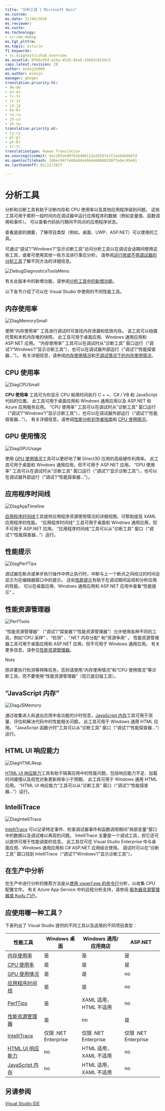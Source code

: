 ```yaml
---
title: "分析工具 | Microsoft Docs"
ms.custom: 
ms.date: 11/04/2016
ms.reviewer: 
ms.suite: 
ms.technology:
- vs-ide-debug
ms.tgt_pltfrm: 
ms.topic: article
f1_keywords:
- vs.diagnosticshub.overview
ms.assetid: 0fb6cd5d-e16a-4526-84a5-19e63c625bc5
caps.latest.revision: 20
author: mikejo5000
ms.author: mikejo
manager: ghogen
translation.priority.ht:
- de-de
- es-es
- fr-fr
- it-it
- ja-jp
- ko-kr
- ru-ru
- zh-cn
- zh-tw
translation.priority.mt:
- cs-cz
- pl-pl
- pt-br
- tr-tr
translationtype: Human Translation
ms.sourcegitcommit: 5ec205ee98f61b400112a39197e1f2aa9dddbd7d
ms.openlocfilehash: 2d6ec94f7e68a84a4bb4a606882997fadec49e01
ms.lasthandoff: 02/22/2017

---
```

# <a name="profiling-tools"></a>分析工具
分析和诊断工具有助于诊断内存和 CPU 使用率以及其他应用程序级别问题。 这些工具可用于累积一段时间内在调试器中运行应用程序的数据（例如变量值、函数调用和事件）。 可以查看代码执行期间不同点的应用程序状态。  
  
 查看底部的摘要，了解项目类型（例如，桌面、UWP、ASP.NET）可以使用的工具。  
  
 可通过“调试”/“Windows”/“显示诊断工具”访问分析工具以在调试会话期间使用这些工具，或者可使用其他一些方法进行事后分析。  请参阅[运行带或不带调试器的分析工具](../profiling/running-profiling-tools-with-or-without-the-debugger.md)了解不同方法的详细信息。
  
 ![DebugDiagnosticsToolsMenu](../profiling/media/debugdiagnosticstoolsmenu.png "DebugDiagnosticsToolsMenu")
  
 有关此版本中的新增功能，请参阅[分析工具中的新增功能](../profiling/what-s-new-in-profiling-tools.md)。
  
 以下各节介绍了可以在 Visual Studio 中使用的不同性能工具。
  
## <a name="memory-usage"></a>内存使用率  
 ![DiagMemorySmall](../profiling/media/diagmemorysmall.png "DiagMemorySmall")  
  
 使用“内存使用率”  工具进行调试时可查找内存泄漏和低效内存。 该工具可以拍摄托管和本机内存堆的快照。 此工具可用于桌面应用、Windows 通用应用和 ASP.NET 应用。 “内存使用率”  工具可以在调试时从“诊断工具”  窗口运行（“调试”/“Windows”/“显示诊断工具”），也可以在调试器外部运行（“调试”/“性能探查器...”）。 有关详细信息，请参阅[内存使用情况](../profiling/memory-usage.md)和[不调试情况下的内存使用情况](../profiling/Memory-Usage-without-Debugging2.md)。  
  
## <a name="cpu-usage"></a>CPU 使用率  
 ![DiagCPUSmall](../profiling/media/diagcpusmall.png "DiagCPUSmall")  
  
 **CPU 使用率** 工具可为你显示 CPU 耗用时间执行 C + +、C# / VB 和 JavaScript 代码的位置。  此工具可用于桌面应用和 Windows 通用应用以及 ASP.NET 和 Azure 应用服务应用。 “CPU 使用率”  工具可以在调试时从“诊断工具”  窗口运行（“调试”/“Windows”/“显示诊断工具”），也可以在调试器外部运行（“调试”/“性能探查器...”）。 有关详细信息，请参阅[性能分析初学者指南](../profiling/beginners-guide-to-performance-profiling.md)和 [CPU 使用情况](../profiling/cpu-usage.md)。
  
## <a name="gpu-usage"></a>GPU 使用情况  
 ![DiagGPUUsage](../profiling/media/diaggpuusage.png "DiagGPUUsage")  
  
 使用 [GPU 使用情况](../debugger/gpu-usage.md)工具可以更好地了解 Direct3D 应用的高级硬件利用率。 此工具可用于桌面和 Windows 通用应用，但不可用于 ASP.NET 应用。 “GPU 使用率”  工具可以在调试时从“诊断工具”  窗口运行（“调试”/“显示诊断工具”），也可以在调试器外部运行（“调试”/“性能探查器...”）。  
  
## <a name="application-timeline"></a>应用程序时间线  
 ![DiagAppTimeline](../profiling/media/diagapptimeline.png "DiagAppTimeline")  
  
 [应用程序时间线](../profiling/application-timeline.md)工具提供应用程序资源使用情况的详细视图，可帮助提高 XAML 应用程序的性能。 “应用程序时间线”  工具可用于桌面和 Windows 通用应用，但不可用于 ASP.NET 应用。  “应用程序时间线”工具可以从“诊断工具”  窗口（“调试”/“性能探查器…”）运行。
  
## <a name="perftips"></a>性能提示  
 ![DiagPerfTips](../profiling/media/diagperftips.png "DiagPerfTips")  
  
 调试器在断点或单步执行操作中停止执行时，中断与上一个断点之间经过的时间会显示为在编辑器窗口中的提示。 这些[性能提示](../profiling/perftips.md)有助于在调试期间监视和分析应用的性能。 可以在桌面应用、Windows 通用应用和 ASP.NET 应用中查看“性能提示”  。

## <a name="performance-explorer"></a>性能资源管理器  
 ![PerfTools](../profiling/media/perftools.png "PerfTools")  
  
 “性能资源管理器”  （“调试”/“探查器”/“性能资源管理器”）允许使用各种不同的工具，例如“CPU 采样” 、“检测”  、“.NET 内存分配” 和“资源争用” 。 性能资源管理器工具可用于桌面应用和 ASP.NET 应用，但不可用于 Windows 通用应用。 有关更多信息，请参见[性能资源管理器](../profiling/performance-explorer.md)。

 > [!NOTE]
 > 除非要执行检测等特殊任务，否则请使用“内存使用情况”和“CPU 使用情况”等诊断工具，而不要使用“性能资源管理器”（现已是旧版工具）。
  
## <a name="javascript-memory"></a>“JavaScript 内存”  
 ![DiagJSMemory](../profiling/media/diagjsmemory.png "DiagJSMemory")  
  
 通过收集进入和退出应用中各功能的计时信息，[JavaScript 内存](../profiling/javascript-memory.md)工具可用于测量、评估和解决代码中的性能相关问题。 此工具可用于 Windows 通用 HTML 应用。  “JavaScript 函数计时”工具可以从“诊断工具”  窗口（“调试”/“性能探查器…”）运行。  
  
## <a name="html-ui-responsiveness"></a>HTML UI 响应能力  
 ![DiagHTMLResp](../profiling/media/diaghtmlresp.png "DiagHTMLResp")  
  
 [HTML UI 响应能力](../profiling/html-ui-responsiveness.md)工具有助于隔离应用中的性能问题，包括响应能力不足、加载时间缓慢以及视觉对象更新频率小于预期。 此工具可用于 Windows 通用 HTML 应用。  “HTML UI 响应能力”工具可以从“诊断工具”  窗口（“调试”/“性能探查器…”）运行。  
  
## <a name="intellitrace"></a>IntelliTrace  
 ![DiagIntelliTrace](../profiling/media/diagintellitrace.png "DiagIntelliTrace")  
  
 [IntelliTrace](../debugger/intellitrace.md) 可以记录特定事件、检查调试器事件和函数调用期间“局部变量”窗口中的数据以及调试难以再现的问题。  IntelliTrace 主要是一个调试工具，但它还可以提供可用于性能调查的信息。 此工具仅可在 Visual Studio Enterprise 中与桌面应用、Windows 通用应用和 C# ASP.NET 应用结合使用。 调试时可以在“诊断工具”  窗口找到 IntelliTrace（“调试”/“Windows”/“显示诊断工具”）。  
  
## <a name="profiling-in-production"></a>在生产中分析  
 在生产中进行分析的推荐方法是从[使用 vsperf.exe 的命令行](../profiling/using-the-profiling-tools-from-the-command-line.md)分析，以收集 CPU 配置文件。 有关 Azure App Service 中的远程分析支持，请参阅 [服务器资源管理器或 Kudu 门户](https://azure.microsoft.com/en-us/blog/remote-profiling-support-in-azure-app-service/)。  
  
## <a name="which-tool-should-i-use"></a>应使用哪一种工具？  
 下表列出了 Visual Studio 提供的不同工具以及适用的不同项目类型：  
  
|性能工具|Windows 桌面|Windows 通用/应用商店|ASP.NET|  
|----------------------|---------------------|------------------------------|-------------|  
|[内存使用率](../profiling/memory-usage.md)|是|是|是|  
|[CPU 使用率](../profiling/cpu-usage.md)|是|是|是|  
|[GPU 使用情况](../debugger/gpu-usage.md)|是|是|no|  
|[应用程序时间线](../profiling/application-timeline.md)|是|是|no|  
|[PerfTips](../profiling/perftips.md)|是|XAML 适用，HTML 不适用|no|  
|[性能资源管理器](../profiling/performance-explorer.md)|是|no|是|  
|[IntelliTrace](../debugger/intellitrace.md)|仅限 .NET Enterprise|仅限 .NET Enterprise|仅限 .NET Enterprise|  
|[HTML UI 响应能力](../profiling/html-ui-responsiveness.md)|no|HTML 适用，XAML 不适用|no|  
|[JavaScript 内存](../profiling/javascript-memory.md)|no|HTML 适用，XAML 不适用|no|  
  
## <a name="see-also"></a>另请参阅  
 [Visual Studio IDE](../ide/visual-studio-ide.md)
